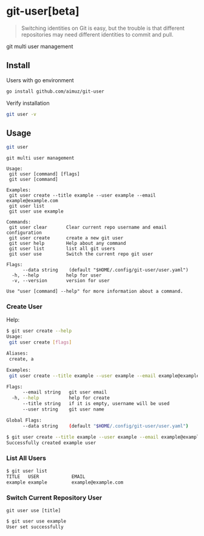 # git-user[beta]

> Switching identities on Git is easy, but the trouble is that different repositories may need different identities to commit and pull.

git multi user management

## Install

Users with go environment

```zsh
go install github.com/aimuz/git-user
```

Verify installation

```bash
git user -v
```

## Usage

```bash
git user
```

```
git multi user management

Usage:
 git user [command] [flags]
 git user [command]

Examples:
 git user create --title example --user example --email example@example.com
 git user list
 git user use example

Commands:
 git user clear       Clear current repo username and email configuration
 git user create      create a new git user
 git user help        Help about any command
 git user list        list all git users
 git user use         Switch the current repo git user

Flags:
      --data string    (default "$HOME/.config/git-user/user.yaml")
  -h, --help          help for user
  -v, --version       version for user

Use "user [command] --help" for more information about a command.
```

### Create User

Help:

```bash
$ git user create --help 
Usage:
 git user create [flags]

Aliases:
 create, a

Examples:
 git user create --title example --user example --email example@example.com

Flags:
      --email string   git user email
  -h, --help           help for create
      --title string   if it is empty, username will be used
      --user string    git user name

Global Flags:
      --data string    (default "$HOME/.config/git-user/user.yaml")
```

```bash
$ git user create --title example --user example --email example@example.com
Successfully created example user
```

### List All Users

```bash
$ git user list                                                             
TITLE   USER            EMAIL                   
example example         example@example.com     
```

### Switch Current Repository User

`git user use [title]`

```bash
$ git user use example 
User set successfully

```
